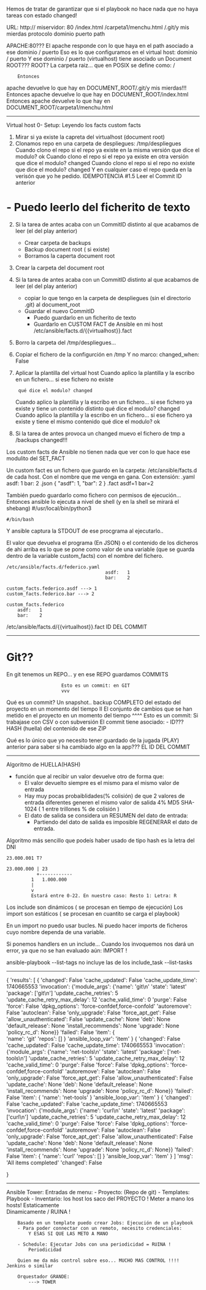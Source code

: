Hemos de tratar de garantizar que si el playbook no hace nada
que no haya tareas con estado changed!


URL: http://            miservidor: 80          /index.html
                                                /carpeta1/menchu.html
                                                /.git/y mis mierdas
     protocolo          dominio     puerto      path

APACHE:80???
El apache responde con lo que haya en el path asociado a ese dominio / puerto
    Eso es lo que configuramos en el virtual host:
        dominio / puerto
    Y ese dominio / puerto (virtualhost) tiene asociado un Document ROOT???
        ROOT? La carpeta raiz... que en POSIX se define como:  /
        
        Entonces
apache devuelve lo que hay en DOCUMENT_ROOT/.git/y mis mierdas!!!
        Entonces
apache devuelve lo que hay en DOCUMENT_ROOT/index.html
        Entonces
apache devuelve lo que hay en DOCUMENT_ROOT/carpeta1/menchu.html













---

Virtual host
0- Setup:
    Leyendo los facts
        custom facts


1. Mirar si ya existe la capreta del virtualhost (document root)
4. Clonamos repo en una carpeta de despliegues: /tmp/despliegues
    Cuando clono el repo
si el repo ya existe en la misma versión que dice el modulo? ok
    Cuando clono el repo
si el repo ya existe en otra versión que dice el modulo? changed
    Cuando clono el repo
si el repo no existe que dice el modulo? changed
        Y en cualquier caso
el repo queda en la verisón que yo he pedido. IDEMPOTENCIA
#1.5 Leer el Commit ID anterior
#        - Puedo leerlo del ficherito de texto
2. Si la tarea de antes acaba con un CommitID distinto al que acabamos de leer (el del play anterior)
    - Crear carpeta de backups
    - Backup document root ( si existe)
    - Borramos la caperta document root
3. Crear la carpeta del document root
4. Si la tarea de antes acaba con un CommitID distinto al que acabamos de leer (el del play anterior)
    - copiar lo que tengo en la carpeta de despliegues (sin el directorio .git) al document_root   
    - Guardar el nuevo CommitID
        - Puedo guardarlo en un ficherito de texto
        - Guardarlo en CUSTOM FACT de Ansible en mi host
           /etc/ansible/facts.d/{{virtualhost}}.fact
5. Borro la carpeta del /tmp/despliegues...


6. Copiar el fichero de la configurción en /tmp
   Y no marco:
        changed_when: False
7. Aplicar la plantilla del virtual host
    Cuando aplico la plantilla y la escribo en un fichero... si ese fichero no existe

        qué dice el modulo? changed
    Cuando aplico la plantilla y la escribo en un fichero... si ese fichero ya existe y tiene
        un contenido distinto
qué dice el modulo? changed
    Cuando aplico la plantilla y la escribo en un fichero... si ese fichero ya existe y tiene
        el mismo contenido
qué dice el modulo? ok
8. Si la tarea de antes provoca un changed
muevo el fichero de tmp a /backups
    changed!!!  




Los custom facts de Ansible no tienen nada que ver con lo que hace ese modulito del SET_FACT

Un custom fact es un fichero que guardo en la carpeta: /etc/ansible/facts.d de cada host.
Con el nombre que me venga en gana.
Con extensión:
    .yaml
        asdf:   1
        bar:    2
    .json
        {
            "asdf": 1,
            "bar": 2
        }
    .fact
        asdf=1
        bar=2

También puedo guardarlo como fichero con permisos de ejecución...
Entonces ansible lo ejecuta a nivel de shell (y en la shell se mirará el shebang)
    #/usr/local/bin/python3
    
    #/bin/bash

Y ansible captura la STDOUT de ese procgrama al ejecutarlo..

El valor que devuelva el programa (En JSON) o el contenido de los dicheros de ahi arriba es lo que se pone como valor
de una variable (que se guarda dentro de la variable custom_facts) con el nombre del fichero.

    /etc/ansible/facts.d/federico.yaml
                                        asdf:   1
                                        bar:    2

    custom_facts.federico.asdf ---> 1
    custom_facts.federico.bar ---> 2
    
    custom_facts.federico 
        asdf:   1
        bar:    2




/etc/ansible/facts.d/{{virtualhost}}.fact
 ID DEL COMMIT
























---

# Git??

En git
tenemos un REPO... y en ese REPO guardamos COMMITS
    
                        Esto es un commit: en GIT
                        vvv
Qué es un commit? Un snapshot.. backup COMPLETO del estado del proyecto en un momento del tiempo
                        II
                  El conjunto de cambios que se han metido en el proyecto en un momento del tiempo 
                        ^^^^
                        Esto es un commit: Si trabajase con CSV o con subversión
    El commit tiene asociado:
        - ID??? HASH (huella) del contenido de ese ZIP
                        
Qué es lo único que yo necesito tener guardado de la jugada (PLAY) anterior para 
saber si ha cambiado algo en la app??? EL ID DEL COMMIT
    
                        
----

Algoritmo de HUELLA(HASH)

- función que al recibir un valor devuelve otro
de forma que:
    - El valor devuelto siempre es el mismo para el mismo valor de entrada
    - Hay muy pocas probaiblidades(% colisión) de que 2 valores de entrada diferentes generen el mismo valor de salida
         4%
            MD5
            SHA-1024 ( 1 entre trillones % de colisión )
    - El dato de salida se considera un RESUMEN del dato de entrada:
        - Partiendo del dato de salida es imposible REGENERAR el dato de entrada.

Algoritmo más sencillo que podeís haber usado de tipo hash es la letra del DNI

    23.000.001 T?
    
    23.000.000 | 23
               +------------
             1   1.000.000
             |
             v
             Estará entre 0-22. En nuestro caso: Resto 1: Letra: R
             
             
Los include son dinámicos ( se procesan en tiempo de ejecución)
Los import son estáticos ( se procesan en cuantito se carga el playbook)

En un import no puedo usar bucles.
Ni puedo hacer imports de ficheros cuyo nombre dependa de una variable.

Si ponemos handlers en un include... Cuando los invoquemos nos dará un error,
ya que no se han evaluado aún: IMPORT !

ansible-playbook --list-tags no incluye las de los include_task
                 --list-tasks
                 
                 
                 
                 
                 
---
{
    'results': [
        {
        'changed': False
        'cache_updated': False
        'cache_update_time': 1740665553
        'invocation': {'module_args': {'name': 'git\\n'
        'state': 'latest'
        'package': ['git\\n']
        'update_cache_retries': 5
        'update_cache_retry_max_delay': 12
        'cache_valid_time': 0
        'purge': False
        'force': False
        'dpkg_options': 'force-confdef,force-confold'
        'autoremove': False
        'autoclean': False
        'only_upgrade': False
        'force_apt_get': False
        'allow_unauthenticated': False
        'update_cache': None
        'deb': None
        'default_release': None
        'install_recommends': None
        'upgrade': None
        'policy_rc_d': None}}
        'failed': False
        'item': 
            {   
                'name': 'git'
                'repos': []
            }
        'ansible_loop_var': 'item'
    }
    {
        'changed': False
        'cache_updated': False
        'cache_update_time': 1740665553
        'invocation': {'module_args': {'name': 'net-tools\\n'
        'state': 'latest'
        'package': ['net-tools\\n']
        'update_cache_retries': 5
        'update_cache_retry_max_delay': 12
        'cache_valid_time': 0
        'purge': False
        'force': False
        'dpkg_options': 'force-confdef,force-confold'
        'autoremove': False
        'autoclean': False
        'only_upgrade': False
        'force_apt_get': False
        'allow_unauthenticated': False
        'update_cache': None
        'deb': None
        'default_release': None
        'install_recommends': None
        'upgrade': None
        'policy_rc_d': None}}
        'failed': False
        'item': {
            'name': 'net-tools'
        }
        'ansible_loop_var': 'item'
    }
    {
        'changed': False
        'cache_updated': False
        'cache_update_time': 1740665553
        'invocation': {'module_args': {'name': 'curl\\n'
        'state': 'latest'
        'package': ['curl\\n']
        'update_cache_retries': 5
        'update_cache_retry_max_delay': 12
        'cache_valid_time': 0
        'purge': False
        'force': False
        'dpkg_options': 'force-confdef,force-confold'
        'autoremove': False
        'autoclean': False
        'only_upgrade': False
        'force_apt_get': False
        'allow_unauthenticated': False
        'update_cache': None
        'deb': None
        'default_release': None
        'install_recommends': None
        'upgrade': None
        'policy_rc_d': None}}
        'failed': False
        'item': {
            'name': 'curl'
            'repos': []
        }
        'ansible_loop_var': 'item'
    }
]
    'msg': 'All items completed'
    'changed': False
    
}


---

Ansible Tower:
    Entradas de menu:
        - Proyecto: (Repo de git)
        - Templates:  Playbook
        - Inventario: los host los saco del PROYECTO !
            Meter a mano los hosts!
                Estaticamente   \
                Dinamicamente   / RUINA !
                
        Basado en un template puedo crear Jobs: Ejecución de un playbook
        - Para poder connectar con un remoto, necesito credenciales:
            Y ESAS SI QUE LAS METO A MANO
        
        - Schedule: Ejecutar Jobs con una periodicidad = RUINA !
            Periodicidad
        
        Quien me da más control sobre eso... MUCHO MAS CONTROL !!!! Jenkins o similar
        
        Orquestador GRANDE: 
            ---> TOWER